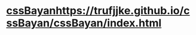 # [cssBayan](https://trufjjke.github.io/cssBayan/cssBayan/index.html)https://trufjjke.github.io/cssBayan/cssBayan/index.html
